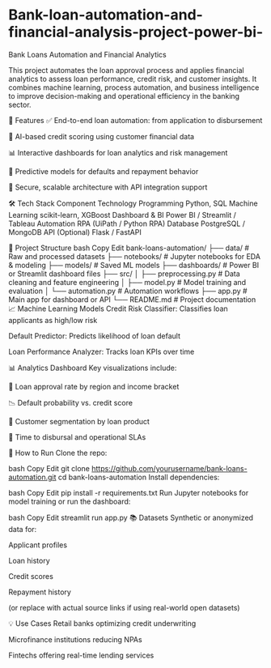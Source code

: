 # Bank-loan-automation-and-financial-analysis-project-power-bi-
Bank Loans Automation and Financial Analytics

This project automates the loan approval process and applies financial analytics to assess loan performance, credit risk, and customer insights. It combines machine learning, process automation, and business intelligence to improve decision-making and operational efficiency in the banking sector.

📌 Features ✅ End-to-end loan automation: from application to disbursement

🤖 AI-based credit scoring using customer financial data

📊 Interactive dashboards for loan analytics and risk management

🔄 Predictive models for defaults and repayment behavior

🔐 Secure, scalable architecture with API integration support

🛠️ Tech Stack Component Technology Programming Python, SQL Machine Learning scikit-learn, XGBoost Dashboard & BI Power BI / Streamlit / Tableau Automation RPA (UiPath / Python RPA) Database PostgreSQL / MongoDB API (Optional) Flask / FastAPI

📂 Project Structure bash Copy Edit bank-loans-automation/ ├── data/ # Raw and processed datasets ├── notebooks/ # Jupyter notebooks for EDA & modeling ├── models/ # Saved ML models ├── dashboards/ # Power BI or Streamlit dashboard files ├── src/ │ ├── preprocessing.py # Data cleaning and feature engineering │ ├── model.py # Model training and evaluation │ └── automation.py # Automation workflows ├── app.py # Main app for dashboard or API └── README.md # Project documentation 📈 Machine Learning Models Credit Risk Classifier: Classifies loan applicants as high/low risk

Default Predictor: Predicts likelihood of loan default

Loan Performance Analyzer: Tracks loan KPIs over time

📊 Analytics Dashboard Key visualizations include:

📌 Loan approval rate by region and income bracket

📉 Default probability vs. credit score

🧭 Customer segmentation by loan product

📅 Time to disbursal and operational SLAs

🚀 How to Run Clone the repo:

bash Copy Edit git clone https://github.com/yourusername/bank-loans-automation.git cd bank-loans-automation Install dependencies:

bash Copy Edit pip install -r requirements.txt Run Jupyter notebooks for model training or run the dashboard:

bash Copy Edit streamlit run app.py 📚 Datasets Synthetic or anonymized data for:

Applicant profiles

Loan history

Credit scores

Repayment history

(or replace with actual source links if using real-world open datasets)

💡 Use Cases Retail banks optimizing credit underwriting

Microfinance institutions reducing NPAs

Fintechs offering real-time lending services
